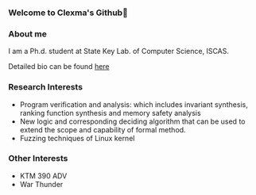 ### Welcome to Clexma's Github👋

### About me

I am a Ph.d. student at State Key Lab. of Computer Science, ISCAS.

Detailed bio can be found [here](https://tis.ios.ac.cn/?page_id=1873)

### Research Interests
- Program verification and analysis: which includes invariant synthesis, ranking function synthesis and memory safety analysis
- New logic and corresponding deciding algorithm that can be used to extend the scope and capability of formal method.
- Fuzzing techniques of Linux kernel

### Other Interests
- KTM 390 ADV 
- War Thunder
